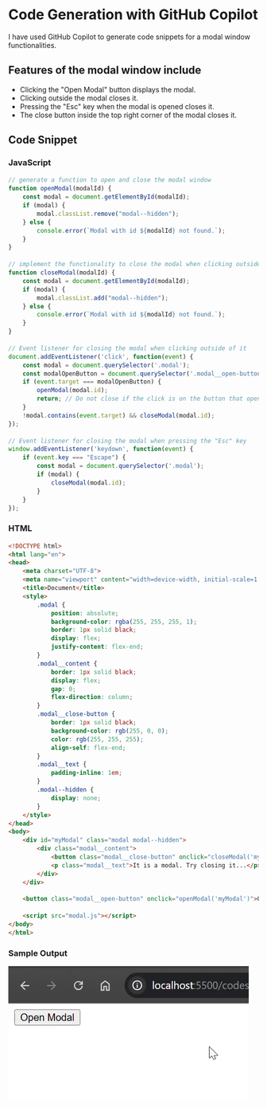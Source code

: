 # Code Generation with GitHub Copilot

I have used GitHub Copilot to generate code snippets for a modal window functionalities.

## Features of the modal window include

* Clicking the "Open Modal" button displays the modal.
* Clicking outside the modal closes it.
* Pressing the "Esc" key when the modal is opened closes it.
* The close button inside the top right corner of the modal closes it.

## Code Snippet

### JavaScript

```javascript
// generate a function to open and close the modal window
function openModal(modalId) {
    const modal = document.getElementById(modalId);
    if (modal) {
        modal.classList.remove("modal--hidden");
    } else {
        console.error(`Modal with id ${modalId} not found.`);
    }
}

// implement the functionality to close the modal when clicking outside of it or pressing the "Esc" key.
function closeModal(modalId) {
    const modal = document.getElementById(modalId);
    if (modal) {
        modal.classList.add("modal--hidden");
    } else {
        console.error(`Modal with id ${modalId} not found.`);
    }
}

// Event listener for closing the modal when clicking outside of it
document.addEventListener('click', function(event) {
    const modal = document.querySelector('.modal');
    const modalOpenButton = document.querySelector('.modal__open-button');
    if (event.target === modalOpenButton) {
        openModal(modal.id);
        return; // Do not close if the click is on the button that opens the modal
    }
    !modal.contains(event.target) && closeModal(modal.id);
});

// Event listener for closing the modal when pressing the "Esc" key
window.addEventListener('keydown', function(event) {
    if (event.key === "Escape") {
        const modal = document.querySelector('.modal');
        if (modal) {
            closeModal(modal.id);
        }
    }
});
```

### HTML

```html
<!DOCTYPE html>
<html lang="en">
<head>
    <meta charset="UTF-8">
    <meta name="viewport" content="width=device-width, initial-scale=1.0">
    <title>Document</title>
    <style>
        .modal {
            position: absolute;
            background-color: rgba(255, 255, 255, 1);
            border: 1px solid black;
            display: flex;
            justify-content: flex-end;
        }
        .modal__content {
            border: 1px solid black;
            display: flex;
            gap: 0;
            flex-direction: column;
        }
        .modal__close-button {
            border: 1px solid black;
            background-color: rgb(255, 0, 0);
            color: rgb(255, 255, 255);
            align-self: flex-end;
        }
        .modal__text {
            padding-inline: 1em;
        }
        .modal--hidden {
            display: none;
        }
    </style>
</head>
<body>
    <div id="myModal" class="modal modal--hidden">
        <div class="modal__content">
            <button class="modal__close-button" onclick="closeModal('myModal')" aria-label="close modal">&times;</button>
            <p class="modal__text">It is a modal. Try closing it...</p>
        </div>
    </div>

    <button class="modal__open-button" onclick="openModal('myModal')">Open Modal</button>

    <script src="modal.js"></script>
</body>
</html>
```

### Sample Output

![Modal Window Demo](./demo/github-copilot-generated-modal-window.gif)
